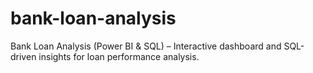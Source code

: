 # bank-loan-analysis
Bank Loan Analysis (Power BI &amp; SQL) – Interactive dashboard and SQL-driven insights for loan performance analysis.
